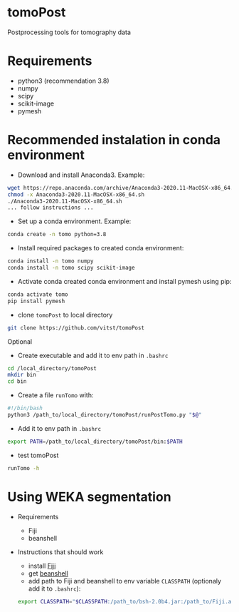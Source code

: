 # tomoPost
Postprocessing tools for tomography data


# Requirements

* python3 (recommendation 3.8)
* numpy
* scipy
* scikit-image
* pymesh


# Recommended instalation in conda environment

* Download and install Anaconda3. Example:
```bash
wget https://repo.anaconda.com/archive/Anaconda3-2020.11-MacOSX-x86_64.sh
chmod -x Anaconda3-2020.11-MacOSX-x86_64.sh
./Anaconda3-2020.11-MacOSX-x86_64.sh
... follow instructions ...
```

* Set up a conda environment. Example:
```bash
conda create -n tomo python=3.8
```

* Install required packages to created conda environment:
```bash
conda install -n tomo numpy
conda install -n tomo scipy scikit-image
```

* Activate conda created conda environment and install pymesh using pip: 
```bash
conda activate tomo	
pip install pymesh
```

* clone `tomoPost` to local directory
```bash
git clone https://github.com/vitst/tomoPost
```

Optional

* Create executable and add it to env path in `.bashrc`
```bash
cd /local_directory/tomoPost
mkdir bin
cd bin
```
* Create a file `runTomo` with:
```bash
#!/bin/bash
python3 /path_to/local_directory/tomoPost/runPostTomo.py "$@"
```
* Add it to env path in `.bashrc`
```bash
export PATH=/path_to/local_directory/tomoPost/bin:$PATH
```

* test tomoPost
```bash
runTomo -h
```

# Using WEKA segmentation

* Requirements
	* Fiji
	* beanshell

* Instructions that should work
	* install [Fiji](https://imagej.net/Fiji)
	* get [beanshell](https://github.com/beanshell/beanshell)
	* add path to Fiji and beanshell to env variable `CLASSPATH` (optionaly add it to `.bashrc`):
	```bash
	export CLASSPATH="$CLASSPATH:/path_to/bsh-2.0b4.jar:/path_to/Fiji.app/jars/*:/path_to/Fiji.app/plugins/*"
	```


